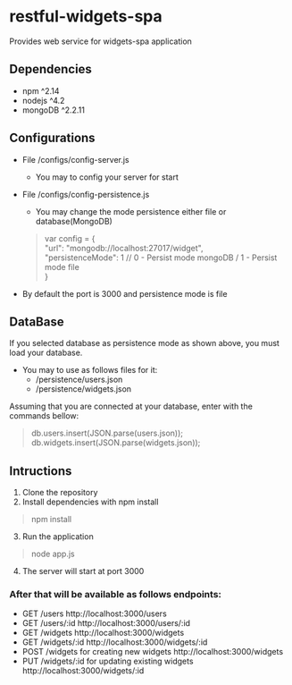 # restful-widgets-spa
Provides web service for widgets-spa application

## Dependencies
* npm ^2.14   
* nodejs ^4.2   
* mongoDB ^2.2.11

## Configurations
* File /configs/config-server.js 
    * You may to config your server for start
* File /configs/config-persistence.js
    * You may change the mode persistence either file or database(MongoDB)    
    
    > var config = {    
        "url": "mongodb://localhost:27017/widget",    
        "persistenceMode": 1 // 0 - Persist mode mongoDB / 1 - Persist mode file    
      }    
      
* By default the port is 3000 and persistence mode is file 

## DataBase
If you selected database as persistence mode as shown above, you must load your database.    
* You may to use as follows files for it:
    *   /persistence/users.json
    *   /persistence/widgets.json
       
Assuming that you are connected at your database, enter with the commands bellow:
>db.users.insert(JSON.parse(users.json));    
 db.widgets.insert(JSON.parse(widgets.json));    
 

## Intructions
1. Clone the repository
2. Install dependencies with npm install
>npm install
3. Run the application
>node app.js
4. The server will start at port 3000

### After that will be available as follows endpoints:
* GET /users http://localhost:3000/users
* GET /users/:id http://localhost:3000/users/:id
* GET /widgets http://localhost:3000/widgets
* GET /widgets/:id http://localhost:3000/widgets/:id
* POST /widgets for creating new widgets http://localhost:3000/widgets
* PUT /widgets/:id for updating existing widgets http://localhost:3000/widgets/:id

